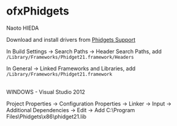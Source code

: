 ofxPhidgets
========

Naoto HIEDA


Download and install drivers from [Phidgets Support](http://www.phidgets.com/docs/Language_-_C/C%2B%2B#Quick_Downloads)

In Build Settings -> Search Paths -> Header Search Paths, add `/Library/Frameworks/Phidget21.framework/Headers`

In General -> Linked Frameworks and Libraries, add `/Library/Frameworks/Phidget21.framework`

<br>
WINDOWS - Visual Studio 2012

Project Properties -> Configuration Properties -> Linker -> Input -> Additional Dependencies -> Edit -> Add C:\Program Files\Phidgets\x86\phidget21.lib

